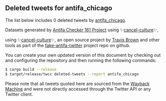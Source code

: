 ## Deleted tweets for antifa_chicago

The list below includes 0 deleted tweets by
[antifa_chicago](https://twitter.com/antifa_chicago).



Datasets generated by [Antifa Checker 161 Project](https://twitter.com/antifacheck161) using ✨[cancel-culture](https://github.com/travisbrown/cancel-culture)✨,

using ✨[cancel-culture](https://github.com/travisbrown/cancel-culture)✨, an open source project by
[Travis Brown](https://twitter.com/travisbrown) and other tools as part of the
[fake-antifa-twitter](https://github.com/antifacheck161/fake-antifa-twitter) project repo on github.

You can create your own updated version of this document by checking out and configuring the
repository and then running the following commands:

```bash
$ cargo build --release
$ target/release/twcc deleted-tweets --report antifa_chicago
```

Please note that all tweets quoted here are sourced from the
[Wayback Machine](https://web.archive.org) and were not directly accessed through the Twitter API or
any Twitter client.
